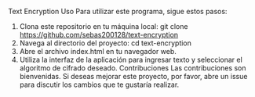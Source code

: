 Text Encryption
Uso
Para utilizar este programa, sigue estos pasos:
1. Clona este repositorio en tu máquina local:
   git clone https://github.com/sebas200128/text-encryption
2. Navega al directorio del proyecto:
   cd text-encryption
3. Abre el archivo index.html en tu navegador web.
4. Utiliza la interfaz de la aplicación para ingresar texto y seleccionar el algoritmo de cifrado deseado.
Contribuciones
Las contribuciones son bienvenidas. Si deseas mejorar este proyecto, por favor, abre un issue para discutir los cambios que te gustaría realizar.


